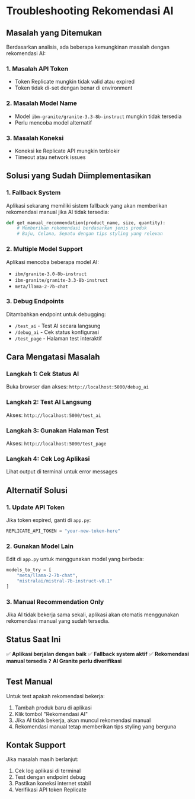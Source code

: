 # Troubleshooting Rekomendasi AI

## Masalah yang Ditemukan

Berdasarkan analisis, ada beberapa kemungkinan masalah dengan rekomendasi AI:

### 1. **Masalah API Token**

- Token Replicate mungkin tidak valid atau expired
- Token tidak di-set dengan benar di environment

### 2. **Masalah Model Name**

- Model `ibm-granite/granite-3.3-8b-instruct` mungkin tidak tersedia
- Perlu mencoba model alternatif

### 3. **Masalah Koneksi**

- Koneksi ke Replicate API mungkin terblokir
- Timeout atau network issues

## Solusi yang Sudah Diimplementasikan

### 1. **Fallback System**

Aplikasi sekarang memiliki sistem fallback yang akan memberikan rekomendasi manual jika AI tidak tersedia:

```python
def get_manual_recommendation(product_name, size, quantity):
    # Memberikan rekomendasi berdasarkan jenis produk
    # Baju, Celana, Sepatu dengan tips styling yang relevan
```

### 2. **Multiple Model Support**

Aplikasi mencoba beberapa model AI:

- `ibm/granite-3.0-8b-instruct`
- `ibm-granite/granite-3.3-8b-instruct`
- `meta/llama-2-7b-chat`

### 3. **Debug Endpoints**

Ditambahkan endpoint untuk debugging:

- `/test_ai` - Test AI secara langsung
- `/debug_ai` - Cek status konfigurasi
- `/test_page` - Halaman test interaktif

## Cara Mengatasi Masalah

### Langkah 1: Cek Status AI

Buka browser dan akses: `http://localhost:5000/debug_ai`

### Langkah 2: Test AI Langsung

Akses: `http://localhost:5000/test_ai`

### Langkah 3: Gunakan Halaman Test

Akses: `http://localhost:5000/test_page`

### Langkah 4: Cek Log Aplikasi

Lihat output di terminal untuk error messages

## Alternatif Solusi

### 1. **Update API Token**

Jika token expired, ganti di `app.py`:

```python
REPLICATE_API_TOKEN = "your-new-token-here"
```

### 2. **Gunakan Model Lain**

Edit di `app.py` untuk menggunakan model yang berbeda:

```python
models_to_try = [
    "meta/llama-2-7b-chat",
    "mistralai/mistral-7b-instruct-v0.1"
]
```

### 3. **Manual Recommendation Only**

Jika AI tidak bekerja sama sekali, aplikasi akan otomatis menggunakan rekomendasi manual yang sudah tersedia.

## Status Saat Ini

✅ **Aplikasi berjalan dengan baik**
✅ **Fallback system aktif**
✅ **Rekomendasi manual tersedia**
❓ **AI Granite perlu diverifikasi**

## Test Manual

Untuk test apakah rekomendasi bekerja:

1. Tambah produk baru di aplikasi
2. Klik tombol "Rekomendasi AI"
3. Jika AI tidak bekerja, akan muncul rekomendasi manual
4. Rekomendasi manual tetap memberikan tips styling yang berguna

## Kontak Support

Jika masalah masih berlanjut:

1. Cek log aplikasi di terminal
2. Test dengan endpoint debug
3. Pastikan koneksi internet stabil
4. Verifikasi API token Replicate

